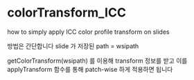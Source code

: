 # colorTransform_ICC
how to simply apply ICC color profile transform on slides

방법은 간단합니다
slide 가 저장된 path = wsipath

getColorTransform(wsipath) 를 이용해 transform 정보를 받고
이를 applyTransform 함수를 통해 patch-wise 하게 적용하면 됩니다
